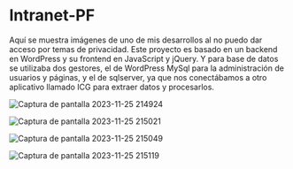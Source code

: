 # Intranet-PF

Aquí se muestra imágenes de uno de mis desarrollos al no puedo dar acceso por temas de privacidad. 
Este proyecto es basado en un backend en WordPress y su frontend en JavaScript y jQuery. 
Y para base de datos se utilizaba dos gestores, el de WordPress MySql para la administración de usuarios y páginas, 
y el de sqlserver, ya que nos conectábamos a otro aplicativo llamado ICG para extraer datos y procesarlos.

![Captura de pantalla 2023-11-25 214924](https://github.com/AndrewsMorales/Intranet-PF/assets/120028117/ee14dda1-7307-470f-bc98-e6b3404009e9)

![Captura de pantalla 2023-11-25 215021](https://github.com/AndrewsMorales/Intranet-PF/assets/120028117/5a36aa99-840b-468f-95d6-ea62c93e5244)

![Captura de pantalla 2023-11-25 215049](https://github.com/AndrewsMorales/Intranet-PF/assets/120028117/157b6b13-1156-47c2-8255-40c7f9edfd09)

![Captura de pantalla 2023-11-25 215119](https://github.com/AndrewsMorales/Intranet-PF/assets/120028117/f760f381-3e4e-4cfe-bd91-bc253bce130e)
